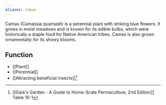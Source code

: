 ```yaml
---
aliases: Camas
---
```

Camas (Camassia quamash) is a perennial plant with striking blue flowers. It grows in moist meadows and is known for its edible bulbs, which were historically a staple food for Native American tribes. Camas is also grown ornamentally for its showy blooms.
## Function
- [[Plant]]
- [[Perennial]]
- [[Attracting beneficial insects]][^1]

[^1]: [[Gaia's Garden - A Guide to Home-Scale Permaculture, 2nd Edition]] Table 10-1